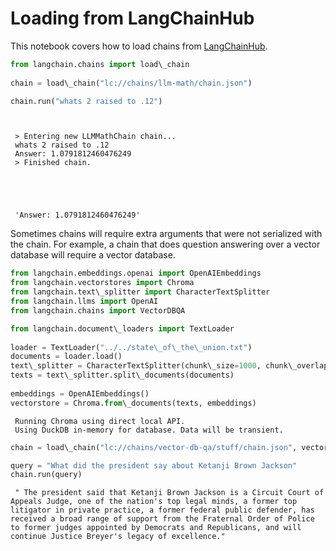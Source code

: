 # Loading from LangChainHub

This notebook covers how to load chains from [LangChainHub](https://github.com/hwchase17/langchain-hub).

```python
from langchain.chains import load\_chain  
  
chain = load\_chain("lc://chains/llm-math/chain.json")  

```

```python
chain.run("whats 2 raised to .12")  

```

```text
   
   
 > Entering new LLMMathChain chain...  
 whats 2 raised to .12  
 Answer: 1.0791812460476249  
 > Finished chain.  
  
  
  
  
  
 'Answer: 1.0791812460476249'  

```

Sometimes chains will require extra arguments that were not serialized with the chain. For example, a chain that does question answering over a vector database will require a vector database.

```python
from langchain.embeddings.openai import OpenAIEmbeddings  
from langchain.vectorstores import Chroma  
from langchain.text\_splitter import CharacterTextSplitter  
from langchain.llms import OpenAI  
from langchain.chains import VectorDBQA  

```

```python
from langchain.document\_loaders import TextLoader  
  
loader = TextLoader("../../state\_of\_the\_union.txt")  
documents = loader.load()  
text\_splitter = CharacterTextSplitter(chunk\_size=1000, chunk\_overlap=0)  
texts = text\_splitter.split\_documents(documents)  
  
embeddings = OpenAIEmbeddings()  
vectorstore = Chroma.from\_documents(texts, embeddings)  

```

```text
 Running Chroma using direct local API.  
 Using DuckDB in-memory for database. Data will be transient.  

```

```python
chain = load\_chain("lc://chains/vector-db-qa/stuff/chain.json", vectorstore=vectorstore)  

```

```python
query = "What did the president say about Ketanji Brown Jackson"  
chain.run(query)  

```

```text
 " The president said that Ketanji Brown Jackson is a Circuit Court of Appeals Judge, one of the nation's top legal minds, a former top litigator in private practice, a former federal public defender, has received a broad range of support from the Fraternal Order of Police to former judges appointed by Democrats and Republicans, and will continue Justice Breyer's legacy of excellence."  

```
